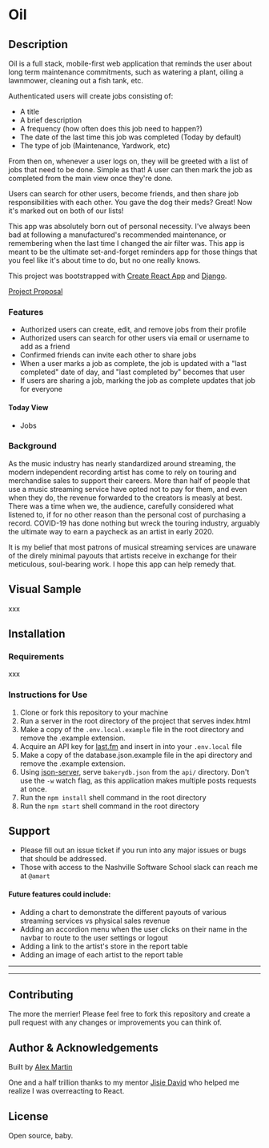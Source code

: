 # Oil

## Description

Oil is a full stack, mobile-first web application that reminds the user about long term maintenance commitments, such as watering a plant, oiling a lawnmower, cleaning out a fish tank, etc.

Authenticated users will create jobs consisting of:
- A title
- A brief description
- A frequency (how often does this job need to happen?)
- The date of the last time this job was completed (Today by default)
- The type of job (Maintenance, Yardwork, etc)

From then on, whenever a user logs on, they will be greeted with a list of jobs that need to be done. Simple as that! A user can then mark the job as completed from the main view once they're done.

Users can search for other users, become friends, and then share job responsibilities with each other. You gave the dog their meds? Great! Now it's marked out on both of our lists!

This app was absolutely born out of personal necessity. I've always been bad at following a manufactured's recommended maintenance, or remembering when the last time I changed the air filter was. This app is meant to be the ultimate set-and-forget reminders app for those things that you feel like it's about time to do, but no one really knows.

This project was bootstrapped with [Create React App](https://github.com/facebook/create-react-app) and [Django](https://www.djangoproject.com).

[Project Proposal](https://docs.google.com/document/d/1M-ca4kgNt_PwUpoWO7nD-wDve2ZKk1Ua0C4cONlftiA)

### Features

- Authorized users can create, edit, and remove jobs from their profile
- Authorized users can search for other users via email or username to add as a friend
- Confirmed friends can invite each other to share jobs
- When a user marks a job as complete, the job is updated with a "last completed" date of day, and "last completed by" becomes that user
- If users are sharing a job, marking the job as complete updates that job for everyone

#### Today View
- Jobs 

### Background

As the music industry has nearly standardized around streaming, the modern independent recording artist has come to rely on touring and merchandise sales to support their careers. More than half of people that use a music streaming service have opted not to pay for them, and even when they do, the revenue forwarded to the creators is measly at best. There was a time when we, the audience, carefully considered what listened to, if for no other reason than the personal cost of purchasing a record. COVID-19 has done nothing but wreck the touring industry, arguably the ultimate way to earn a paycheck as an artist in early 2020. 

It is my belief that most patrons of musical streaming services are unaware of the direly minimal payouts that artists receive in exchange for their meticulous, soul-bearing work. I hope this app can help remedy that.

## Visual Sample

xxx

## Installation

### Requirements

xxx

### Instructions for Use
1. Clone or fork this repository to your machine
2. Run a server in the root directory of the project that serves index.html
3. Make a copy of the `.env.local.example` file in the root directory and remove the .example extension.
4. Acquire an API key for [last.fm](https://www.last.fm/api) and insert in into your `.env.local` file
5. Make a copy of the database.json.example file in the api directory and remove the .example extension.
6. Using [json-server](https://www.npmjs.com/package/json-server), serve `bakerydb.json` from the `api/` directory. Don't use the `-w` watch flag, as this application makes multiple posts requests at once.
7. Run the `npm install` shell command in the root directory
8. Run the `npm start` shell command in the root directory

## Support

* Please fill out an issue ticket if you run into any major issues or bugs that should be addressed.
* Those with access to the Nashville Software School slack can reach me at `@amart`

#### Future features could include:
* Adding a chart to demonstrate the different payouts of various streaming services vs physical sales revenue
* Adding an accordion menu when the user clicks on their name in the navbar to route to the user settings or logout
* Adding a link to the artist's store in the report table
* Adding an image of each artist to the report table
---
---

## Contributing

The more the merrier! Please feel free to fork this repository and create a pull request with any changes or improvements you can think of.

## Author & Acknowledgements

Built by [Alex Martin](https://github.com/SubtleCo)

One and a half trillion thanks to my mentor [Jisie David](https://github.com/jisie) who helped me realize I was overreacting to React.

## License

Open source, baby.

